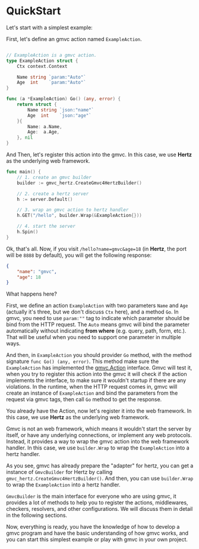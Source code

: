 # QuickStart

Let's start with a simplest example:

First, let's define an gmvc action named `ExampleAction`.


```go

// ExampleAction is a gmvc action.
type ExampleAction struct {
	Ctx context.Context

	Name string `param:"Auto"`
	Age  int    `param:"Auto"`
}

func (a *ExampleAction) Go() (any, error) {
	return struct {
		Name string `json:"name"`
		Age  int    `json:"age"`
	}{
		Name: a.Name,
		Age:  a.Age,
	}, nil
}
```

And Then, let's register this action into the gmvc. In this case, we use **Hertz** as the underlying web framework.

```go
func main() {
	// 1. create an gmvc builder
	builder := gmvc_hertz.CreateGmvc4HertzBuilder()

	// 2. create a hertz server
	h := server.Default()

	// 3. wrap an gmvc action to hertz handler
	h.GET("/hello", builder.Wrap(&ExampleAction{}))

	// 4. start the server
	h.Spin()
}
```

Ok, that's all. Now, if you visit `/hello?name=gmvc&age=18` (in **Hertz**, the port will be `8888` by default), you will get the following response:

```json
{
	"name": "gmvc",
	"age": 18
}
```


What happens here?

First, we define an action `ExampleAction` with two parameters `Name` and `Age` (actually it's three, but we don't discuss `Ctx` here), and a method `Go`. In gmvc, you need to use `param:""` tag to indicate which parameter should be bind from the HTTP request. The `Auto` means gmvc will bind the parameter automatically without indicating **from where** (e.g. query, path, form, etc.). That will be useful when you need to support one parameter in multiple ways.

And then, in `ExampleAction` you should provider `Go` method, with the method signature `func Go() (any, error)`. This method make sure the `ExampleAction` has implemented the [gmvc.Action](https://github.com/zhengrenjie/gmvc/blob/main/interface.go#L143) interface. Gmvc will test it, when you try to register this action into the gmvc it will check if the action implements the interface, to make sure it wouldn't startup if there are any violations. In the runtime, when the HTTP request comes in, gmvc will create an instance of `ExampleAction` and bind the parameters from the request via gmvc tags, then call `Go` method to get the response.

You already have the Action, now let's register it into the web framework. In this case, we use **Hertz** as the underlying web framework.

Gmvc is not an web framework, which means it wouldn't start the server by itself, or have any underlying connections, or implement any web protocols. Instead, it provides a way to wrap the gmvc action into the web framework handler. In this case, we use `builder.Wrap` to wrap the `ExampleAction` into a hertz handler.

As you see, gmvc has already prepare the "adapter" for hertz, you can get a instance of `GmvcBuilder` for Hertz by calling `gmvc_hertz.CreateGmvc4HertzBuilder()`. And then, you can use `builder.Wrap` to wrap the `ExampleAction` into a hertz handler.

`GmvcBuilder` is the main interface for everyone who are using gmvc, it provides a lot of methods to help you to register the actions, middlewares, checkers, resolvers, and other configurations. We will discuss them in detail in the following sections.

Now, everything is ready, you have the knowledge of how to develop a gmvc program and have the basic understanding of how gmvc works, and you can start this simplest example or play with gmvc in your own project.















